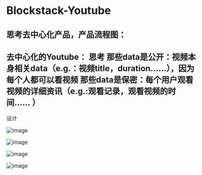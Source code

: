 # Blockstack-Youtube

## 思考去中心化产品，产品流程图：
去中心化的Youtube：
思考
那些data是公开：视频本身相关data（e.g.：视频title，duration…...），因为每个人都可以看视频
那些data是保密：每个用户观看视频的详细资讯（e.g.:观看记录，观看视频的时间...... ）
-------------------
设计

![image](https://github.com/kuoyehs/Blockstack-Youtube/blob/master/readme_img/1.png)

![image](https://github.com/kuoyehs/Blockstack-Youtube/blob/master/readme_img/2.png)

![image](https://github.com/kuoyehs/Blockstack-Youtube/blob/master/readme_img/3.png)

![image](https://github.com/kuoyehs/Blockstack-Youtube/blob/master/readme_img/4.png)
